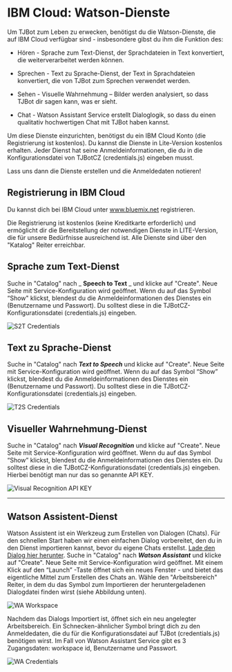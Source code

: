 # IBM Cloud: Watson-Dienste
 
 
Um TJBot zum Leben zu erwecken, benötigst du die Watson-Dienste, die auf IBM Cloud verfügbar sind - insbesondere gibst du ihm die Funktion des:
 
* Hören - Sprache zum Text-Dienst, der Sprachdateien in Text konvertiert, die weiterverarbeitet werden können.
* Sprechen - Text zu Sprache-Dienst, der Text in Sprachdateien konvertiert, die von TJBot zum Sprechen verwendet werden.
* Sehen - Visuelle Wahrnehmung – Bilder werden analysiert, so dass TJBot dir sagen kann, was er sieht. 

* Chat - Watson Assistant Service erstellt Dialoglogik, so dass du einen qualitativ hochwertigen Chat mit TJBot haben kannst.
 
Um diese Dienste einzurichten, benötigst du ein IBM Cloud Konto (die Registrierung ist kostenlos). Du kannst die Dienste in Lite-Version kostenlos erhalten. Jeder Dienst hat seine Anmeldeinformationen, die du in die Konfigurationsdatei von TJBotCZ (credentials.js) eingeben musst.
 
Lass uns dann die Dienste erstellen und die Anmeldedaten notieren!
 
## Registrierung in IBM Cloud
 
Du kannst dich bei IBM Cloud unter www.bluemix.net registrieren.
 
Die Registrierung ist kostenlos (keine Kreditkarte erforderlich) und ermöglicht dir die Bereitstellung der notwendigen Dienste in LITE-Version, die für unsere Bedürfnisse ausreichend ist. Alle Dienste sind über den  "Katalog" Reiter erreichbar.
 
## Sprache zum Text-Dienst
 
Suche in "Catalog" nach _ **Speech to Text** _ und klicke auf "Create". Neue Seite mit Service-Konfiguration wird geöffnet. Wenn du auf das Symbol “Show" klickst, blendest du die Anmeldeinformationen des Dienstes ein (Benutzername und Passwort). Du solltest diese in die TJBotCZ-Konfigurationsdatei (credentials.js) eingeben.
 
![S2T Credentials](https://raw.githubusercontent.com/tjbotcz/manuals/master/images/s2t-credentials.png) 
 
 
## Text zu Sprache-Dienst
 
Suche in "Catalog" nach _**Text to Speech**_ und klicke auf "Create". Neue Seite mit Service-Konfiguration wird geöffnet. Wenn du auf das Symbol “Show” klickst, blendest du die Anmeldeinformationen des Dienstes ein (Benutzername und Passwort). Du solltest diese in die TJBotCZ-Konfigurationsdatei (credentials.js) eingeben.
 
![T2S Credentials](https://raw.githubusercontent.com/tjbotcz/manuals/master/images/t2s-credentials.png) 
 
## Visueller Wahrnehmung-Dienst
 
Suche in "Catalog" nach _**Visual Recognition**_ und klicke auf "Create". Neue Seite mit Service-Konfiguration wird geöffnet. Wenn du auf das Symbol “Show” klickst, blendest du die Anmeldeinformationen des Dienstes ein. Du solltest diese in die TJBotCZ-Konfigurationsdatei (credentials.js) eingeben. Hierbei benötigt man nur das so genannte API KEY.
 
![Visual Recognition API KEY](https://raw.githubusercontent.com/tjbotcz/manuals/master/images/visual-recognition-credentials.png) 
 
--- 
 
## Watson Assistent-Dienst
 
Watson Assistent ist ein Werkzeug zum Erstellen von Dialogen (Chats). Für den schnellen Start haben wir einen einfachen Dialog vorbereitet, den du in den Dienst importieren kannst, bevor du eigene Chats erstellst. [Lade den Dialog hier herunter](https://drive.google.com/open?id=1-H3Tm_Le7OZP0Uzuw1moKFghC54GRycN). Suche in "Catalog" nach _**Watson Assistant**_ und klicke auf "Create". Neue Seite mit Service-Konfiguration wird geöffnet. Mit einem Klick auf den “Launch” -Taste öffnet sich  ein neues Fenster - und bietet das eigentliche Mittel zum Erstellen des Chats an. Wähle den "Arbeitsbereich" Reiter, in dem du das Symbol zum Importieren der heruntergeladenen Dialogdatei finden wirst (siehe Abbildung unten).
 
![WA Workspace](https://raw.githubusercontent.com/tjbotcz/manuals/master/images/wa-workspace.png)
 
Nachdem das Dialogs Importiert ist, öffnet sich ein neu angelegter Arbeitsbereich. Ein Schnecken-ähnlicher Symbol bringt dich zu den Anmeldedaten, die du für die Konfigurationsdatei auf TJBot (credentials.js) benötigen wirst. Im Fall von Watson Assistant Service gibt es 3 Zugangsdaten: workspace id, Benutzername und Passwort.
 
![WA Credentials](https://raw.githubusercontent.com/tjbotcz/manuals/master/images/wa-credentials.png) 
